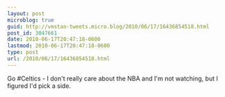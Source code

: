 ```yaml
---
layout: post
microblog: true
guid: http://vmstan-tweets.micro.blog/2010/06/17/16436854518.html
post_id: 3047661
date: 2010-06-17T20:47:18-0600
lastmod: 2010-06-17T20:47:18-0600
type: post
url: /2010/06/17/16436854518.html
---
```

Go #Celtics - I don't really care about the NBA and I'm not watching, but I figured I'd pick a side.
